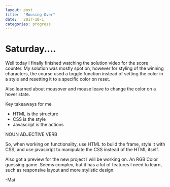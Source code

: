 ```yaml
---
layout: post
title:  "Mousing Over"
date:   2017-10-1
categories: progress
---
```

# Saturday....

Well today I finally finished watching the solution video for the score counter. My solution was mostly spot on, however for styling of the winning characters, the course used a toggle function instead of setting the color in a style and resetting it to a specific color on reset.

Also learned about mousover and mouse leave to change the color on a hover state.

Key takeaways for me

* HTML is the structure
* CSS is the style
* Javascript is the actions

NOUN ADJECTIVE VERB

So, when working on functionality, use HTML to build the frame, style it with CSS, and use javascript to manipulate the CSS instead of the HTML itself.

Also got a preview for the new project I will be working on. An RGB Color guessing game. Seems complex, but it has a lot of features I need to learn, such as responsive layout and more stylistic design.

-Mat